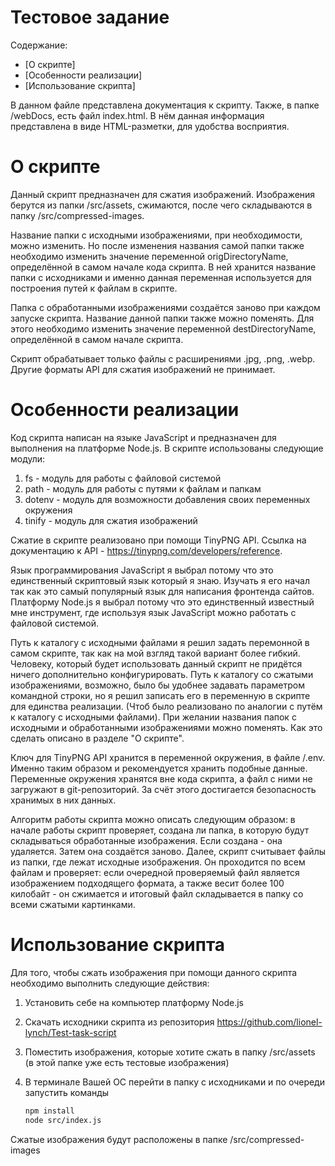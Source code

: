 # Тестовое задание

Содержание:
- [О скрипте]
- [Особенности реализации]
- [Использование скрипта]

В данном файле представлена документация к скрипту. Также, в папке /webDocs, есть файл index.html. В нём данная информация представлена в виде HTML-разметки, для удобства восприятия.

# О скрипте
Данный скрипт предназначен для сжатия изображений. Изображения берутся из папки /src/assets, сжимаются, после чего складываются в папку /src/compressed-images.

Название папки с исходными изображениями, при необходимости, можно изменить. Но после изменения названия самой папки также необходимо изменить значение переменной origDirectoryName, определённой в самом начале кода скрипта. В ней хранится название папки с исходниками и именно данная переменная используется для построения путей к файлам в скрипте. 

Папка с обработанными изображениями создаётся заново при каждом запуске скрипта. Название данной папки также можно поменять. Для этого необходимо изменить значение переменной destDirectoryName, определённой в самом начале скрипта.

Скрипт обрабатывает только файлы с расширениями .jpg, .png, .webp. Другие форматы API для сжатия изображений не принимает.

# Особенности реализации
Код скрипта написан на языке JavaScript и предназначен для выполнения на платформе Node.js. В скрипте использованы следующие модули:
1. fs - модуль для работы с файловой системой
2. path - модуль для работы с путями к файлам и папкам
3. dotenv - модуль для возможности добавления своих переменных окружения
4. tinify - модуль для сжатия изображений

Сжатие в скрипте реализовано при помощи TinyPNG API. Ссылка на документацию к API - https://tinypng.com/developers/reference.

Язык программирования JavaScript я выбрал потому что это единственный скриптовый язык который я знаю. Изучать я его начал так как это самый популярный язык для написания фронтенда сайтов.
Платформу Node.js я выбрал потому что это единственный известный мне инструмент, где используя язык JavaScript можно работать с файловой системой.

Путь к каталогу с исходными файлами я решил задать перемонной в самом скрипте, так как на мой взгляд такой вариант более гибкий. Человеку, который будет использовать данный скрипт не придётся ничего дополнительно конфигурировать.
Путь к каталогу со сжатыми изображениями, возможно, было бы удобнее задавать параметром командной строки, но я решил записать его в переменную в скрипте для единства реализации. (Чтоб было реализовано по аналогии с путём к каталогу с исходными файлами).
При желании названия папок с исходными и обработанными изображениями можно поменять. Как это сделать описано в разделе "О скрипте".

Ключ для TinyPNG API хранится в переменной окружения, в файле /.env. Именно таким образом и рекомендуется хранить подобные данные. Переменные окружения хранятся вне кода скрипта, а файл с ними не загружают в git-репозиторий. За счёт этого достигается безопасность хранимых в них данных.

Алгоритм работы скрипта можно описать следующим образом: в начале работы скрипт проверяет, создана ли папка, в которую будут складываться обработанные изображения. Если создана - она удаляется. Затем она создаётся заново. Далее, скрипт считывает файлы из папки, где лежат исходные изображения. Он проходится по всем файлам и проверяет: если очередной проверяемый файл является изображением подходящего формата, а также весит более 100 килобайт - он сжимается и итоговый файл складывается в папку со всеми сжатыми картинками.

# Использование скрипта
Для того, чтобы сжать изображения при помощи данного скрипта необходимо выполнить следующие действия:
1. Установить себе на компьютер платформу Node.js
2. Скачать исходники скрипта из репозитория https://github.com/lionel-lynch/Test-task-script
3. Поместить изображения, которые хотите сжать в папку /src/assets (в этой папке уже есть тестовые изображения)
4. В терминале Вашей ОС перейти в папку с исходниками и по очереди запустить команды

    ```bash
    npm install
    node src/index.js
    ```

Сжатые изображения будут расположены в папке /src/compressed-images